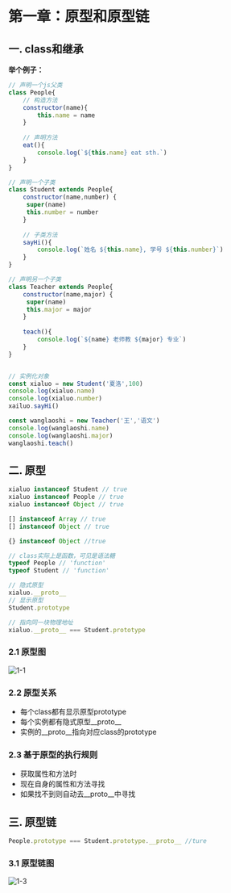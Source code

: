# 第一章：原型和原型链

## 一. class和继承
**举个例子：**
```javascript
// 声明一个js父类
class People{
    // 构造方法
    constructor(name){
        this.name = name 
    }
    
    // 声明方法
    eat(){
        console.log(`${this.name} eat sth.`)
    }
}

// 声明一个子类
class Student extends People{
    constructor(name,number) {
     super(name)
     this.number = number
    }
    
    // 子类方法
    sayHi(){
        console.log(`姓名 ${this.name}, 学号 ${this.number}`)
    }
}

// 声明另一个子类
class Teacher extends People{
    constructor(name,major) {
     super(name)
     this.major = major
    }
    
    teach(){
        console.log(`${name} 老师教 ${major} 专业`)
    }
}


// 实例化对象
const xialuo = new Student('夏洛',100)
console.log(xialuo.name)
console.log(xialuo.number)
xailuo.sayHi()

const wanglaoshi = new Teacher('王','语文')
console.log(wanglaoshi.name)
console.log(wanglaoshi.major)
wanglaoshi.teach()

```

## 二. 原型

```javascript
xialuo instanceof Student // true
xialuo instanceof People // true
xialuo instanceof Object // true

[] instanceof Array // true
[] instanceof Object // true

{} instanceof Object //true 

// class实际上是函数，可见是语法糖
typeof People // 'function'
typeof Student // 'function'

// 隐式原型
xialuo.__proto__
// 显示原型
Student.prototype

// 指向同一块物理地址
xialuo.__proto__ === Student.prototype

```
### 2.1 原型图
![1-1](https://s2.ax1x.com/2020/01/27/1nDgfK.md.png)

### 2.2 原型关系
* 每个class都有显示原型prototype
* 每个实例都有隐式原型__proto__
* 实例的__proto__指向对应class的prototype

### 2.3 基于原型的执行规则

* 获取属性和方法时
* 现在自身的属性和方法寻找
* 如果找不到则自动去__proto__中寻找

## 三. 原型链
```javascript
People.prototype === Student.prototype.__proto__ //ture
```
### 3.1 原型链图
![1-3](https://s2.ax1x.com/2020/01/27/1nrW40.md.png)


